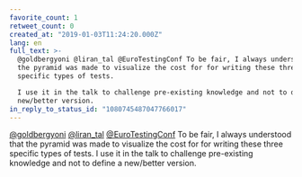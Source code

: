 ```yaml
---
favorite_count: 1
retweet_count: 0
created_at: "2019-01-03T11:24:20.000Z"
lang: en
full_text: >-
  @goldbergyoni @liran_tal @EuroTestingConf To be fair, I always understood that
  the pyramid was made to visualize the cost for for writing these three
  specific types of tests. 

  I use it in the talk to challenge pre-existing knowledge and not to define a
  new/better version.
in_reply_to_status_id: "1080745487047766017"
---
```


[@goldbergyoni](https://twitter.com/goldbergyoni)
[@liran_tal](https://twitter.com/liran_tal)
[@EuroTestingConf](https://twitter.com/EuroTestingConf) To be fair, I always
understood that the pyramid was made to visualize the cost for for writing these
three specific types of tests. I use it in the talk to challenge pre-existing
knowledge and not to define a new/better version.
